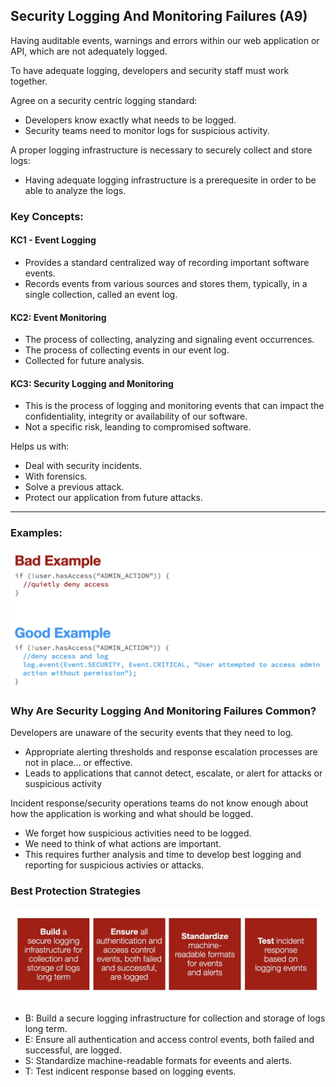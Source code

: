 ## Security Logging And Monitoring Failures (A9)

Having auditable events, warnings and errors within our web application or API, which are not adequately logged.

To have adequate logging, developers and security staff must work together.

Agree on a security centric logging standard:

- Developers know exactly what needs to be logged.
- Security teams need to monitor logs for suspicious activity.

A proper logging infrastructure is necessary to securely collect and store logs:

- Having adequate logging infrastructure is a prerequesite in order to be able to analyze the logs.

### Key Concepts:

#### KC1 - Event Logging

- Provides a standard centralized way of recording important software events.
- Records events from various sources and stores them, typically, in a single collection, called an event log.

#### KC2: Event Monitoring

- The process of collecting, analyzing and signaling event occurrences.
- The process of collecting events in our event log.
- Collected for future analysis.

#### KC3: Security Logging and Monitoring

- This is the process of logging and monitoring events that can impact the confidentiality, integrity or availability of our software.
- Not a specific risk, leanding to compromised software.

Helps us with:

- Deal with security incidents.
- With forensics.
- Solve a previous attack.
- Protect our application from future attacks.

---

### Examples:

![Bad and Good Example](./images/examples.png)

### Why Are Security Logging And Monitoring Failures Common?

Developers are unaware of the security events that they need to log.

- Appropriate alerting thresholds and response escalation processes are not in place... or effective.
- Leads to applications that cannot detect, escalate, or alert for attacks or suspicious activity

Incident response/security operations teams do not know enough about how the application is working and what should be logged.

- We forget how suspicious activities need to be logged.
- We need to think of what actions are important.
- This requires further analysis and time to develop best logging and reporting for suspicious activies or attacks.

### Best Protection Strategies

![Best Protection Strategies](./images/best.png)

- B: Build a secure logging infrastructure for collection and storage of logs long term.
- E: Ensure all authentication and access control events, both failed and successful, are logged.
- S: Standardize machine-readable formats for eveents and alerts.
- T: Test indicent response based on logging events.
